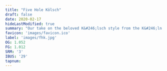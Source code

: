 ```yaml
---
title: "Five Hole Kölsch"
draft: false
date: 2020-02-17
hideLastModified: true
summary: "Our take on the beloved K&#246;lsch style from the K&#246;ln area of Germany.  A top-fermented ale, similar in style to a Pils or other lager.  A clean, crisp, delicately-balanced beer usually with a very subtle fruit and hop character."
favicon: 'images/favicon.ico'
label: 'images/fhk.jpg'
OG: 1.052
FG: 1.012
SRM: '3'
IBUS: '29'
tapnum:
---
```

